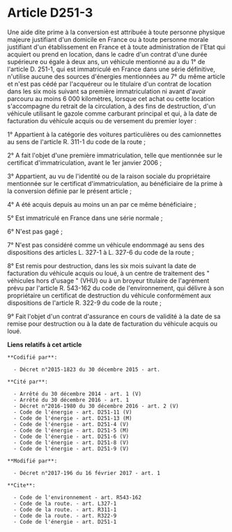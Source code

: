 # Article D251-3

Une aide dite prime à la conversion est attribuée à toute personne physique majeure justifiant d'un domicile en France ou à
toute personne morale justifiant d'un établissement en France et à toute administration de l'Etat qui acquiert ou prend en
location, dans le cadre d'un contrat d'une durée supérieure ou égale à deux ans, un véhicule mentionné au a du 1° de
l'article D. 251-1, qui est immatriculé en France dans une série définitive, n'utilise aucune des sources d'énergies
mentionnées au 7° du même article et n'est pas cédé par l'acquéreur ou le titulaire d'un contrat de location dans les six
mois suivant sa première immatriculation ni avant d'avoir parcouru au moins 6 000 kilomètres, lorsque cet achat ou cette
location s'accompagne du retrait de la circulation, à des fins de destruction, d'un véhicule utilisant le gazole comme
carburant principal et qui, à la date de facturation du véhicule acquis ou de versement du premier loyer : 

1° Appartient à la catégorie des voitures particulières ou des camionnettes au sens de l'article R. 311-1 du code de la
route ; 

2° A fait l'objet d'une première immatriculation, telle que mentionnée sur le certificat d'immatriculation, avant le 1er
janvier 2006 ; 

3° Appartient, au vu de l'identité ou de la raison sociale du propriétaire mentionnée sur le certificat d'immatriculation, au
bénéficiaire de la prime à la conversion définie par le présent article ; 

4° A été acquis depuis au moins un an par ce même bénéficiaire ; 

5° Est immatriculé en France dans une série normale ; 

6° N'est pas gagé ; 

7° N'est pas considéré comme un véhicule endommagé au sens des dispositions des articles L. 327-1 à L. 327-6 du code de la
route ; 

8° Est remis pour destruction, dans les six mois suivant la date de facturation du véhicule acquis ou loué, à un centre de
traitement des " véhicules hors d'usage " (VHU) ou à un broyeur titulaire de l'agrément prévu par l'article R. 543-162 du
code de l'environnement, qui délivre à son propriétaire un certificat de destruction du véhicule conformément aux
dispositions de l'article R. 322-9 du code de la route ; 

9° Fait l'objet d'un contrat d'assurance en cours de validité à la date de sa remise pour destruction ou à la date de
facturation du véhicule acquis ou loué.

**Liens relatifs à cet article**

	**Codifié par**:

	  - Décret n°2015-1823 du 30 décembre 2015 - art.

	**Cité par**:

	  - Arrêté du 30 décembre 2014 - art. 1 (V)
	  - Arrêté du 30 décembre 2016 - art. 1
	  - Décret n°2016-1980 du 30 décembre 2016 - art. 2 (V)
	  - Code de l'énergie - art. D251-11 (V)
	  - Code de l'énergie - art. D251-13 (M)
	  - Code de l'énergie - art. D251-4 (V)
	  - Code de l'énergie - art. D251-5 (M)
	  - Code de l'énergie - art. D251-6 (V)
	  - Code de l'énergie - art. D251-8 (V)
	  - Code de l'énergie - art. D251-9 (V)

	**Modifié par**:

	  - Décret n°2017-196 du 16 février 2017 - art. 1

	**Cite**:

	  - Code de l'environnement - art. R543-162
	  - Code de la route. - art. L327-1
	  - Code de la route. - art. R311-1
	  - Code de la route. - art. R322-9
	  - Code de l'énergie - art. D251-1
